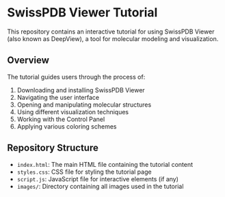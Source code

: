# SwissPDB Viewer Tutorial

This repository contains an interactive tutorial for using SwissPDB Viewer (also known as DeepView), a tool for molecular modeling and visualization.

## Overview

The tutorial guides users through the process of:
1. Downloading and installing SwissPDB Viewer
2. Navigating the user interface
3. Opening and manipulating molecular structures
4. Using different visualization techniques
5. Working with the Control Panel
6. Applying various coloring schemes

## Repository Structure

- `index.html`: The main HTML file containing the tutorial content
- `styles.css`: CSS file for styling the tutorial page
- `script.js`: JavaScript file for interactive elements (if any)
- `images/`: Directory containing all images used in the tutorial
